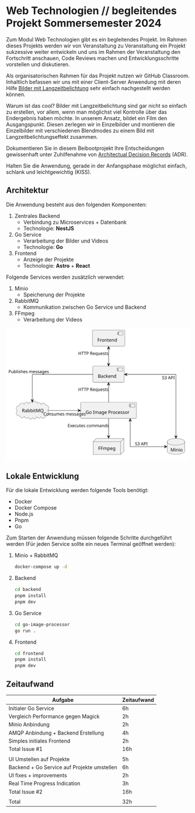 # Web Technologien // begleitendes Projekt Sommersemester 2024
Zum Modul Web Technologien gibt es ein begleitendes Projekt. Im Rahmen dieses Projekts werden wir von Veranstaltung zu Veranstaltung ein Projekt sukzessive weiter entwickeln und uns im Rahmen der Veranstaltung den Fortschritt anschauen, Code Reviews machen und Entwicklungsschritte vorstellen und diskutieren.

Als organisatorischen Rahmen für das Projekt nutzen wir GitHub Classroom. Inhaltlich befassen wir uns mit einer Client-Server Anwendung mit deren Hilfe [Bilder mit Langzeitbelichtung](https://de.wikipedia.org/wiki/Langzeitbelichtung) sehr einfach nachgestellt werden können.

Warum ist das cool? Bilder mit Langzeitbelichtung sind gar nicht so einfach zu erstellen, vor allem, wenn man möglichst viel Kontrolle über das Endergebnis haben möchte. In unserem Ansatz, bildet ein Film den Ausgangspunkt. Diesen zerlegen wir in Einzelbilder und montieren die Einzelbilder mit verschiedenen Blendmodes zu einem Bild mit Langzeitbelichtungseffekt zusammen.

Dokumentieren Sie in diesem Beibootprojekt Ihre Entscheidungen gewissenhaft unter Zuhilfenahme von [Architectual Decision Records](https://adr.github.io) (ADR).

Halten Sie die Anwendung, gerade in der Anfangsphase möglichst einfach, schlank und leichtgewichtig (KISS).

## Architektur

Die Anwendung besteht aus den folgenden Komponenten:

1. Zentrales Backend
   - Verbindung zu Microservices + Datenbank
   - Technologie: **NestJS**
2. Go Service
    - Verarbeitung der Bilder und Videos
    - Technologie: **Go**
3. Frontend
    - Anzeige der Projekte
    - Technologie: **Astro** + **React**

Folgende Services werden zusätzlich verwendet:

1. Minio
    - Speicherung der Projekte
2. RabbitMQ
    - Kommunikation zwischen Go Service und Backend
3. FFmpeg
    - Verarbeitung der Videos

![Architektur](./docs/architecture.svg)

## Lokale Entwicklung

Für die lokale Entwicklung werden folgende Tools benötigt:

- Docker
- Docker Compose
- Node.js
- Pnpm
- Go

Zum Starten der Anwendung müssen folgende Schritte durchgeführt werden (Für jeden Service sollte ein neues Terminal geöffnet werden):

1. Minio + RabbitMQ
    ```bash
    docker-compose up -d
    ```
2. Backend
    ```bash
    cd backend
    pnpm install
    pnpm dev
    ```
3. Go Service
    ```bash
    cd go-image-processor
    go run .
    ```
4. Frontend
    ```bash
    cd frontend
    pnpm install
    pnpm dev
    ```

## Zeitaufwand

| Aufgabe                                     | Zeitaufwand |
|---------------------------------------------|-------------|
| Initialer Go Service                        | 6h          |
| Vergleich Performance gegen Magick          | 2h          |
| Minio Anbindung                             | 2h          |
| AMQP Anbindung + Backend Erstellung         | 4h          |
| Simples initiales Frontend                  | 2h          |
| Total Issue #1                              | 16h         |
|                                             |             |
| UI Umstellen auf Projekte                   | 5h          |
| Backend + Go Service auf Projekte umstellen | 6h          |
| UI fixes + improvements                     | 2h          |
| Real Time Progress Indication               | 3h          |
| Total Issue #2                              | 16h         |
|                                             |             |
| Total                                       | 32h         |
